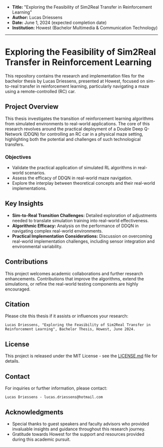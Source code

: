 - **Title:** "Exploring the Feasibility of Sim2Real Transfer in Reinforcement Learning"
- **Author:** Lucas Driessens
- **Date:** June 1, 2024 (expected completion date)
- **Institution:** Howest (Bachelor Multimedia & Communication Technology)

---

# Exploring the Feasibility of Sim2Real Transfer in Reinforcement Learning

This repository contains the research and implementation files for the bachelor thesis by Lucas Driessens, presented at Howest, focused on sim-to-real transfer in reinforcement learning, particularly navigating a maze using a remote-controlled (RC) car.

## Project Overview

This thesis investigates the transition of reinforcement learning algorithms from simulated environments to real-world applications. The core of this research revolves around the practical deployment of a Double Deep Q-Network (DDQN) for controlling an RC car in a physical maze setting, highlighting both the potential and challenges of such technological transfers.

### Objectives

- Validate the practical application of simulated RL algorithms in real-world scenarios.
- Assess the efficacy of DDQN in real-world maze navigation.
- Explore the interplay between theoretical concepts and their real-world implementations.

## Key Insights

- **Sim-to-Real Transition Challenges:** Detailed exploration of adjustments needed to translate simulation training into real-world effectiveness.
- **Algorithmic Efficacy:** Analysis on the performance of DDQN in navigating complex real-world environments.
- **Practical Implementation Considerations:** Discussion on overcoming real-world implementation challenges, including sensor integration and environmental variability.

## Contributions

This project welcomes academic collaborations and further research enhancements. Contributions that improve the algorithms, extend the simulations, or refine the real-world testing components are highly encouraged.

## Citation

Please cite this thesis if it assists or influences your research:
```
Lucas Driessens, "Exploring the Feasibility of Sim2Real Transfer in Reinforcement Learning", Bachelor Thesis, Howest, June 2024.
```

## License

This project is released under the MIT License - see the [LICENSE.md](LICENSE) file for details.

## Contact

For inquiries or further information, please contact:
```
Lucas Driessens - lucas.driessens@hotmail.com
```

## Acknowledgments

- Special thanks to guest speakers and faculty advisors who provided invaluable insights and guidance throughout this research journey.
- Gratitude towards Howest for the support and resources provided during this academic pursuit.

